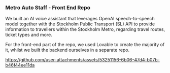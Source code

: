 ### Metro Auto Staff - Front End Repo

We built an AI voice assistant that leverages OpenAI speech-to-speech model together with the Stockholm Public Transport (SL) API to provide information to travellers within the Stockholm Metro,
regarding travel routes, ticket types and more.

For the front-end part of the repo, we used Lovable to create the majority of it, whilst we built the backend ourselves in a separate repo.

https://github.com/user-attachments/assets/53251156-6b06-47d4-b07b-b46f44ee11da
